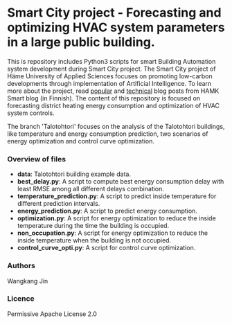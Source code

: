 # Smart City project - Forecasting and optimizing HVAC system parameters in a large public building.

This is repository includes Python3 scripts for smart Building Automation system development during Smart City project. The Smart City project of Häme University of Applied Sciences focuses on promoting low-carbon developments through implementation of Artificial Intelligence. To learn more about the project, read [popular](https://blog.hamk.fi/hamk-smart/koneoppiminen-alykkaissa-rakennuksissa/) and [technical](https://blog.hamk.fi/hamk-smart/alykaupunki-hanke-edistaa-tekoalyn-tuotteistamista-rakennuksissa/) blog posts from HAMK Smart blog (in Finnish). The content of this repository is focused on forecasting district heating energy consumption and optimization of HVAC system controls.

The branch  'Talotohtori' focuses on the analysis of the Talotohtori buildings, like temperature and energy consumption prediction, two scenarios of energy optimization and control curve optimization.

### Overview of files
* __data__: Talotohtori building example data.
* __best_delay.py__:  A script to compute best energy consumption delay with least RMSE among all different delays combination.
* __temperature_prediction.py__: A script to predict inside temperature for different prediction intervals.
* __energy_prediction.py__: A script to predict energy consumption.
* __optimization.py__: A script for energy optimization to reduce the inside temperature during the time the building is occupied.
* __non_occupation.py__: A script for energy optimization to reduce the inside temperature when the building is not occupied.
* __control_curve_opti.py__: A script for control curve optimization.

### Authors
Wangkang Jin

### Licence
Permissive Apache License 2.0
